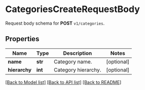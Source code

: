 # CategoriesCreateRequestBody

Request body schema for **POST** `v1/categories`.

## Properties

Name | Type | Description | Notes
------------ | ------------- | ------------- | -------------
**name** | **str** | Category name. | [optional] 
**hierarchy** | **int** | Category hierarchy. | [optional] 

[[Back to Model list]](../README.md#documentation-for-models) [[Back to API list]](../README.md#documentation-for-api-endpoints) [[Back to README]](../README.md)


